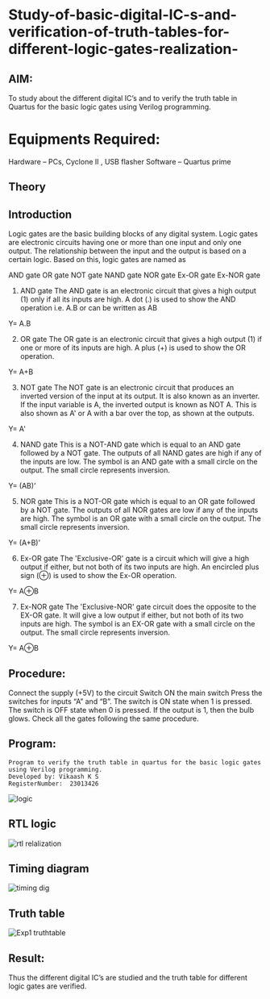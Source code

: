 # Study-of-basic-digital-IC-s-and-verification-of-truth-tables-for-different-logic-gates-realization-
## AIM:
To study about the different digital IC’s and to verify the truth table in Quartus for the basic logic gates using Verilog programming.

# Equipments Required:
Hardware – PCs, Cyclone II , USB flasher
Software – Quartus prime
## Theory
## Introduction
Logic gates are the basic building blocks of any digital system. Logic gates are electronic circuits having one or more than one input and only one output. The relationship between the input and the output is based on a certain logic. Based on this, logic gates are named as

AND gate
OR gate
NOT gate
NAND gate
NOR gate
Ex-OR gate
Ex-NOR gate
1) AND gate
The AND gate is an electronic circuit that gives a high output (1) only if all its inputs are high. A dot (.) is used to show the AND operation i.e. A.B or can be written as AB

Y= A.B

2) OR gate
The OR gate is an electronic circuit that gives a high output (1) if one or more of its inputs are high. A plus (+) is used to show the OR operation.

Y= A+B

3) NOT gate
The NOT gate is an electronic circuit that produces an inverted version of the input at its output. It is also known as an inverter. If the input variable is A, the inverted output is known as NOT A. This is also shown as A' or A with a bar over the top, as shown at the outputs.

Y= A'

4) NAND gate
This is a NOT-AND gate which is equal to an AND gate followed by a NOT gate. The outputs of all NAND gates are high if any of the inputs are low. The symbol is an AND gate with a small circle on the output. The small circle represents inversion.

Y= (AB)’

5) NOR gate
This is a NOT-OR gate which is equal to an OR gate followed by a NOT gate. The outputs of all NOR gates are low if any of the inputs are high. The symbol is an OR gate with a small circle on the output. The small circle represents inversion.

Y= (A+B)’

6) Ex-OR gate
The 'Exclusive-OR' gate is a circuit which will give a high output if either, but not both of its two inputs are high. An encircled plus sign (⊕) is used to show the Ex-OR operation.

Y= A⊕B

7) Ex-NOR gate
The 'Exclusive-NOR' gate circuit does the opposite to the EX-OR gate. It will give a low output if either, but not both of its two inputs are high. The symbol is an EX-OR gate with a small circle on the output. The small circle represents inversion.

Y= A⊕B

## Procedure:
Connect the supply (+5V) to the circuit
Switch ON the main switch
Press the switches for inputs “A” and “B”. The switch is ON state when 1 is pressed. The switch is OFF state when 0 is pressed.
If the output is 1, then the bulb glows.
Check all the gates following the same procedure.
## Program:
~~~
Program to verify the truth table in quartus for the basic logic gates using Verilog programming.
Developed by: Vikaash K S
RegisterNumber:  23013426
~~~

![logic](https://github.com/Vikaash19/Study-of-basic-digital-IC-s-and-verification-of-truth-tables-for-different-logic-gates-realization-/assets/148514589/bcff1833-7435-44f5-805b-7f666bea7653)

## RTL logic
![rtl relalization ](https://github.com/Vikaash19/Study-of-basic-digital-IC-s-and-verification-of-truth-tables-for-different-logic-gates-realization-/assets/148514589/f1a9499a-56ca-4669-b60a-282c042a945e)

## Timing diagram
![timing dig](https://github.com/Vikaash19/Study-of-basic-digital-IC-s-and-verification-of-truth-tables-for-different-logic-gates-realization-/assets/148514589/ced11662-3b51-42e3-8253-d52b250911dc)

## Truth table
![Exp1 truthtable](https://github.com/Vikaash19/Study-of-basic-digital-IC-s-and-verification-of-truth-tables-for-different-logic-gates-realization-/assets/148514589/86ef4de0-499b-4df4-960f-c78ab9ca45da)

## Result:
Thus the different digital IC’s are studied and the truth table for different logic gates are verified.
